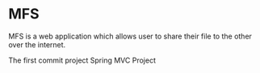 # MFS
MFS is a web application which allows user to share their file to the other over the internet.

The first commit project
Spring MVC Project
